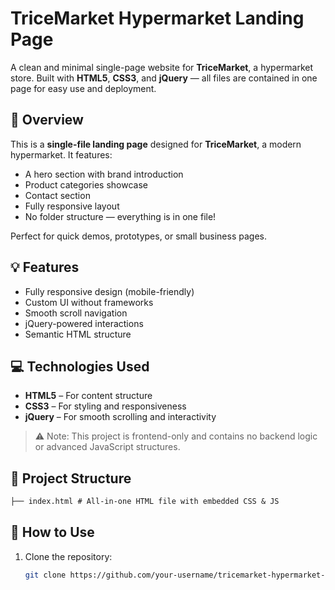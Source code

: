 
# TriceMarket Hypermarket Landing Page

A clean and minimal single-page website for **TriceMarket**, a hypermarket store. Built with **HTML5**, **CSS3**, and **jQuery** — all files are contained in one page for easy use and deployment.

## 🛒 Overview
This is a **single-file landing page** designed for **TriceMarket**, a modern hypermarket. It features:
- A hero section with brand introduction
- Product categories showcase
- Contact section
- Fully responsive layout
- No folder structure — everything is in one file!

Perfect for quick demos, prototypes, or small business pages.

## 💡 Features
- Fully responsive design (mobile-friendly)
- Custom UI without frameworks
- Smooth scroll navigation
- jQuery-powered interactions
- Semantic HTML structure

## 💻 Technologies Used
- **HTML5** – For content structure
- **CSS3** – For styling and responsiveness
- **jQuery** – For smooth scrolling and interactivity

> ⚠️ Note: This project is frontend-only and contains no backend logic or advanced JavaScript structures.

## 📁 Project Structure

```markdown
├── index.html # All-in-one HTML file with embedded CSS & JS
```


## 🚀 How to Use
1. Clone the repository:
   ```bash
   git clone https://github.com/your-username/tricemarket-hypermarket-landing.git 
   ```